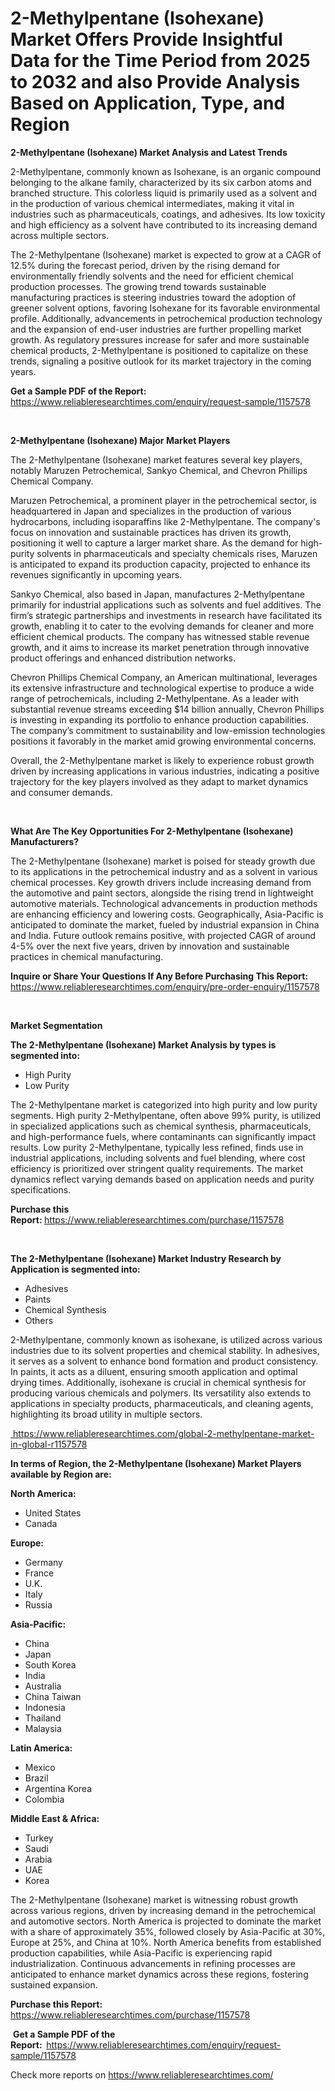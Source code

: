 <p><h1>2-Methylpentane (Isohexane) Market Offers Provide Insightful Data for the Time Period from 2025 to 2032 and also Provide Analysis Based on Application, Type, and Region</h1></p><p><strong>2-Methylpentane (Isohexane) Market Analysis and Latest Trends</strong></p>
<p><p>2-Methylpentane, commonly known as Isohexane, is an organic compound belonging to the alkane family, characterized by its six carbon atoms and branched structure. This colorless liquid is primarily used as a solvent and in the production of various chemical intermediates, making it vital in industries such as pharmaceuticals, coatings, and adhesives. Its low toxicity and high efficiency as a solvent have contributed to its increasing demand across multiple sectors.</p><p>The 2-Methylpentane (Isohexane) market is expected to grow at a CAGR of 12.5% during the forecast period, driven by the rising demand for environmentally friendly solvents and the need for efficient chemical production processes. The growing trend towards sustainable manufacturing practices is steering industries toward the adoption of greener solvent options, favoring Isohexane for its favorable environmental profile. Additionally, advancements in petrochemical production technology and the expansion of end-user industries are further propelling market growth. As regulatory pressures increase for safer and more sustainable chemical products, 2-Methylpentane is positioned to capitalize on these trends, signaling a positive outlook for its market trajectory in the coming years.</p></p>
<p><strong>Get a Sample PDF of the Report:&nbsp;</strong> <a href="https://www.reliableresearchtimes.com/enquiry/request-sample/1157578?utm_campaign=2222&utm_medium=2&utm_source=Github&utm_content=ia&utm_term=02042025&utm_id=2-methylpentane-isohexane">https://www.reliableresearchtimes.com/enquiry/request-sample/1157578</a></p>
<p>&nbsp;</p>
<p><strong>2-Methylpentane (Isohexane) Major Market Players</strong></p>
<p><p>The 2-Methylpentane (Isohexane) market features several key players, notably Maruzen Petrochemical, Sankyo Chemical, and Chevron Phillips Chemical Company. </p><p>Maruzen Petrochemical, a prominent player in the petrochemical sector, is headquartered in Japan and specializes in the production of various hydrocarbons, including isoparaffins like 2-Methylpentane. The company's focus on innovation and sustainable practices has driven its growth, positioning it well to capture a larger market share. As the demand for high-purity solvents in pharmaceuticals and specialty chemicals rises, Maruzen is anticipated to expand its production capacity, projected to enhance its revenues significantly in upcoming years.</p><p>Sankyo Chemical, also based in Japan, manufactures 2-Methylpentane primarily for industrial applications such as solvents and fuel additives. The firm’s strategic partnerships and investments in research have facilitated its growth, enabling it to cater to the evolving demands for cleaner and more efficient chemical products. The company has witnessed stable revenue growth, and it aims to increase its market penetration through innovative product offerings and enhanced distribution networks.</p><p>Chevron Phillips Chemical Company, an American multinational, leverages its extensive infrastructure and technological expertise to produce a wide range of petrochemicals, including 2-Methylpentane. As a leader with substantial revenue streams exceeding $14 billion annually, Chevron Phillips is investing in expanding its portfolio to enhance production capabilities. The company’s commitment to sustainability and low-emission technologies positions it favorably in the market amid growing environmental concerns.</p><p>Overall, the 2-Methylpentane market is likely to experience robust growth driven by increasing applications in various industries, indicating a positive trajectory for the key players involved as they adapt to market dynamics and consumer demands.</p></p>
<p>&nbsp;</p>
<p><strong>What Are The Key Opportunities For 2-Methylpentane (Isohexane) Manufacturers?</strong></p>
<p><p>The 2-Methylpentane (Isohexane) market is poised for steady growth due to its applications in the petrochemical industry and as a solvent in various chemical processes. Key growth drivers include increasing demand from the automotive and paint sectors, alongside the rising trend in lightweight automotive materials. Technological advancements in production methods are enhancing efficiency and lowering costs. Geographically, Asia-Pacific is anticipated to dominate the market, fueled by industrial expansion in China and India. Future outlook remains positive, with projected CAGR of around 4-5% over the next five years, driven by innovation and sustainable practices in chemical manufacturing.</p></p>
<p><strong>Inquire or Share Your Questions If Any Before Purchasing This Report:</strong> <a href="https://www.reliableresearchtimes.com/enquiry/pre-order-enquiry/1157578?utm_campaign=2222&utm_medium=2&utm_source=Github&utm_content=ia&utm_term=02042025&utm_id=2-methylpentane-isohexane">https://www.reliableresearchtimes.com/enquiry/pre-order-enquiry/1157578</a></p>
<p>&nbsp;</p>
<p><strong>Market Segmentation</strong></p>
<p><strong>The 2-Methylpentane (Isohexane) Market Analysis by types is segmented into:</strong></p>
<p><ul><li>High Purity</li><li>Low Purity</li></ul></p>
<p><p>The 2-Methylpentane market is categorized into high purity and low purity segments. High purity 2-Methylpentane, often above 99% purity, is utilized in specialized applications such as chemical synthesis, pharmaceuticals, and high-performance fuels, where contaminants can significantly impact results. Low purity 2-Methylpentane, typically less refined, finds use in industrial applications, including solvents and fuel blending, where cost efficiency is prioritized over stringent quality requirements. The market dynamics reflect varying demands based on application needs and purity specifications.</p></p>
<p><strong>Purchase this Report:&nbsp;</strong><a href="https://www.reliableresearchtimes.com/purchase/1157578?utm_campaign=2222&utm_medium=2&utm_source=Github&utm_content=ia&utm_term=02042025&utm_id=2-methylpentane-isohexane">https://www.reliableresearchtimes.com/purchase/1157578</a></p>
<p>&nbsp;</p>
<p><strong>The 2-Methylpentane (Isohexane) Market Industry Research by Application is segmented into:</strong></p>
<p><ul><li>Adhesives</li><li>Paints</li><li>Chemical Synthesis</li><li>Others</li></ul></p>
<p><p>2-Methylpentane, commonly known as isohexane, is utilized across various industries due to its solvent properties and chemical stability. In adhesives, it serves as a solvent to enhance bond formation and product consistency. In paints, it acts as a diluent, ensuring smooth application and optimal drying times. Additionally, isohexane is crucial in chemical synthesis for producing various chemicals and polymers. Its versatility also extends to applications in specialty products, pharmaceuticals, and cleaning agents, highlighting its broad utility in multiple sectors.</p></p>
<p><a href="https://www.reliableresearchtimes.com/global-2-methylpentane-market-in-global-r1157578?utm_campaign=2222&utm_medium=2&utm_source=Github&utm_content=ia&utm_term=02042025&utm_id=2-methylpentane-isohexane">&nbsp;https://www.reliableresearchtimes.com/global-2-methylpentane-market-in-global-r1157578</a></p>
<p><strong>In terms of Region, the 2-Methylpentane (Isohexane) Market Players available by Region are:</strong></p>
<p>
    <p> <strong> North America: </strong>
        <ul>
            <li>United States</li>
            <li>Canada</li>
        </ul>
        </p> 
    <p> <strong> Europe: </strong>
        <ul>
            <li>Germany</li>
            <li>France</li>
            <li>U.K.</li>
            <li>Italy</li>
            <li>Russia</li>
        </ul>
        </p> 
    <p> <strong> Asia-Pacific: </strong>
        <ul>
            <li>China</li>
            <li>Japan</li>
            <li>South Korea</li>
            <li>India</li>
            <li>Australia</li>
            <li>China Taiwan</li>
            <li>Indonesia</li>
            <li>Thailand</li>
            <li>Malaysia</li>
        </ul>
        </p> 
    <p> <strong> Latin America: </strong>
        <ul>
            <li>Mexico</li>
            <li>Brazil</li>
            <li>Argentina Korea</li>
            <li>Colombia</li>
        </ul>
        </p> 
    <p> <strong> Middle East & Africa: </strong>
        <ul>
            <li>Turkey</li>
            <li>Saudi</li>
            <li>Arabia</li>
            <li>UAE</li>
            <li>Korea</li>
        </ul>
    </p>
    </p>
<p><p>The 2-Methylpentane (Isohexane) market is witnessing robust growth across various regions, driven by increasing demand in the petrochemical and automotive sectors. North America is projected to dominate the market with a share of approximately 35%, followed closely by Asia-Pacific at 30%, Europe at 25%, and China at 10%. North America benefits from established production capabilities, while Asia-Pacific is experiencing rapid industrialization. Continuous advancements in refining processes are anticipated to enhance market dynamics across these regions, fostering sustained expansion.</p></p>
<p><strong>Purchase this Report: </strong><a href="https://www.reliableresearchtimes.com/purchase/1157578?utm_campaign=2222&utm_medium=2&utm_source=Github&utm_content=ia&utm_term=02042025&utm_id=2-methylpentane-isohexane">https://www.reliableresearchtimes.com/purchase/1157578</a></p>
<p>&nbsp;<strong>Get a Sample PDF of the Report:&nbsp;&nbsp;</strong><a href="https://www.reliableresearchtimes.com/enquiry/request-sample/1157578?utm_campaign=2222&utm_medium=2&utm_source=Github&utm_content=ia&utm_term=02042025&utm_id=2-methylpentane-isohexane">https://www.reliableresearchtimes.com/enquiry/request-sample/1157578</a></p>
<p><strong></strong></p>
<p>Check more reports on <a href="https://www.reliableresearchtimes.com/?utm_campaign=2222&utm_medium=2&utm_source=Github&utm_content=ia&utm_term=02042025&utm_id=2-methylpentane-isohexane">https://www.reliableresearchtimes.com/</a></p>